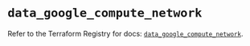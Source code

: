 # `data_google_compute_network`

Refer to the Terraform Registry for docs: [`data_google_compute_network`](https://registry.terraform.io/providers/hashicorp/google/6.15.0/docs/data-sources/compute_network).

